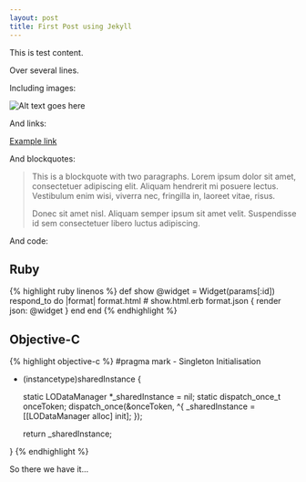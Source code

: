 ```yaml
---
layout: post
title: First Post using Jekyll
---
```


This is test content.

Over several lines.

Including images:

![Alt text goes here](http://jekyllrb.com/img/logo-2x.png)

And links:

[Example link](http://daringfireball.net/projects/markdown/syntax)

And blockquotes:

> This is a blockquote with two paragraphs. Lorem ipsum dolor sit amet,
> consectetuer adipiscing elit. Aliquam hendrerit mi posuere lectus.
> Vestibulum enim wisi, viverra nec, fringilla in, laoreet vitae, risus.
> 
> Donec sit amet nisl. Aliquam semper ipsum sit amet velit. Suspendisse
> id sem consectetuer libero luctus adipiscing.

And code:

## Ruby

{% highlight ruby linenos %}
def show
    @widget = Widget(params[:id])
    respond_to do |format|
        format.html # show.html.erb
        format.json { render json: @widget }
    end
end
{% endhighlight %}

## Objective-C

{% highlight objective-c %}
#pragma mark - Singleton Initialisation

+ (instancetype)sharedInstance {

    static LODataManager *_sharedInstance = nil;
    static dispatch_once_t onceToken;
    dispatch_once(&onceToken, ^{
        _sharedInstance = [[LODataManager alloc] init];
    });

    return _sharedInstance;
	
}
{% endhighlight %}

So there we have it...

